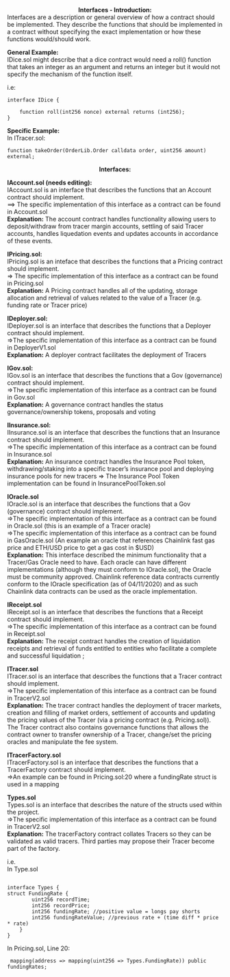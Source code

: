 **<center>Interfaces - Introduction:</center>**
Interfaces are a description or general overview  of how a contract should be implemented. They describe the functions 
that should be implemented  in a contract without specifying  the exact implementation or how these functions would/should work. 

**General Example:**  
IDice.sol might describe that a dice contract would need a roll() function that takes an integer as an argument and returns an integer 
but it would not specify the mechanism of the function itself. 

i.e:
```
interface IDice {

    function roll(int256 nonce) external returns (int256);
}
```

**Specific Example:**  
  In ITracer.sol: 
  ```
function takeOrder(OrderLib.Order calldata order, uint256 amount) external;
```

**<center>Interfaces:</center>**


**IAccount.sol (needs editing):**   
IAccount.sol is an interface  that describes the functions that an Account contract should implement.     
==> The specific implementation of this interface as a contract can be found in Account.sol   
**Explanation:** The account contract handles functionality allowing users to deposit/withdraw from tracer margin accounts, settling of said Tracer accounts, handles liquedation events and updates accounts in accordance of these events.

**IPricing.sol:**  
IPricing.sol is an inteface that describes the functions that a Pricing contract should implement.   
=> The specific implementation of this interface as a contract can be found in Pricing.sol   
**Explanation:** A Pricing contract handles all of the updating, storage allocation and retrieval of values related to the value of a Tracer (e.g. funding rate or Tracer price)

**IDeployer.sol:**  
IDeployer.sol is an interface that describes the functions that a Deployer contract should implement.   
=>The specific implementation of this interface as a contract can be found in DeployerV1.sol   
**Explanation:** A deployer contract facilitates the deployment of Tracers

**IGov.sol:**  
IGov.sol is an interface that describes the functions that a Gov (governance) contract should implement.   
=>The specific implementation of this interface as a contract can be found in Gov.sol   
**Explanation:** A governance contract handles the status governance/ownership tokens, proposals and voting 

**IInsurance.sol:**  
IInsurance.sol is an interface that describes the functions that an Insurance contract should implement.   
=>The specific implementation of this interface as a contract can be found in Insurance.sol   
**Explanation:** An insurance contract handles the Insurance Pool token, withdrawing/staking into a specific tracer’s insurance pool and deploying insurance pools for new tracers 
=> The Insurance Pool Token implementation can be found in InsurancePoolToken.sol 

**IOracle.sol**   
IOracle.sol is an interface that describes the functions that a Gov (governance) contract should implement.   
=>The specific implementation of this interface as a contract can be found in Oracle.sol (this is an example of a Tracer oracle)     
=>The specific implementation of this interface as a contract can be found in GasOracle.sol (An example an oracle that references Chainlink fast gas price and ETH/USD price to get a gas cost in $USD)  
**Explanation:** This interface described the minimum functionality that a Tracer/Gas Oracle need to have. Each oracle can have different implementations (although they must conform to IOracle.sol), the Oracle must be community approved. Chainlink reference data contracts currently conform to the IOracle specification (as of 04/11/2020) and as such Chainlink data contracts can be used as the oracle implementation. 

**IReceipt.sol**   
IReceipt.sol is an interface that describes the functions that a Receipt contract should implement.   
=>The specific implementation of this interface as a contract can be found in Receipt.sol   
**Explanation:** The receipt contract handles the creation of liquidation  receipts and retrieval  of funds entitled to entities who facilitate a complete and successful liquidation ; 

**ITracer.sol**   
ITracer.sol is an interface that describes the functions that a Tracer contract should implement.   
=>The specific implementation of this interface as a contract can be found in TracerV2.sol   
**Explanation:** The tracer contract handles the deployment  of tracer markets, creation and filling of market orders, settlement of accounts and updating the pricing values of the Tracer (via a pricing contract (e.g. Pricing.sol)). 
The Tracer contract also contains governance functions that allows the contract owner to transfer ownership of a Tracer, change/set the pricing oracles and manipulate the fee system. 

**ITracerFactory.sol**   
ITracerFactory.sol is an interface that describes the functions that a TracerFactory contract should implement.    
=>An example can be found in Pricing.sol:20 where a fundingRate struct is used in a mapping

**Types.sol**   
Types.sol is an interface that describes the nature of the structs used within the project.  
=>The specific implementation of this interface as a contract can be found in TracerV2.sol     
**Explanation:** The tracerFactory contract collates Tracers so they can be validated as valid tracers. Third parties may propose their Tracer become part of the factory. 



i.e.  
In Type.sol
```

interface Types {
struct FundingRate {
        uint256 recordTime;
        int256 recordPrice;
        int256 fundingRate; //positive value = longs pay shorts
        int256 fundingRateValue; //previous rate + (time diff * price * rate)
    }
}
```
In Pricing.sol, Line 20:
```
 mapping(address => mapping(uint256 => Types.FundingRate)) public fundingRates;
 ```





























